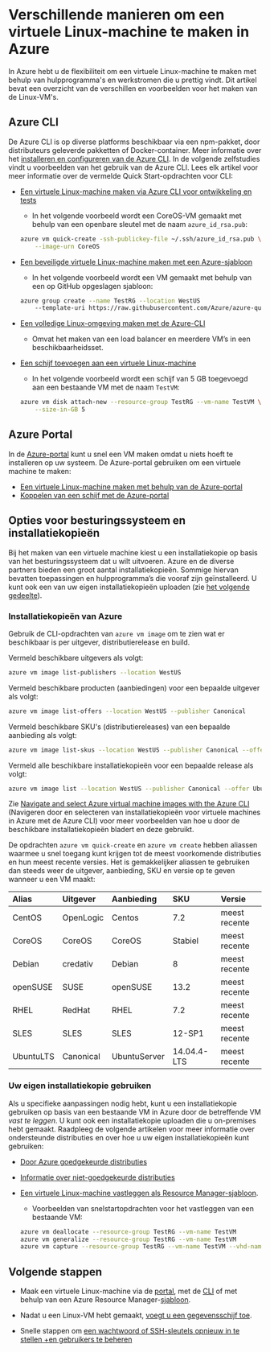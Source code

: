 <properties
    pageTitle="Verschillende manieren om een virtuele Linux-machine te maken | Microsoft Azure"
    description="Informatie over de verschillende manieren om een virtuele Linux-machine te maken op Azure, waaronder koppelingen naar hulpprogramma's en zelfstudies voor elke methode."
    services="virtual-machines-linux"
    documentationCenter=""
    authors="iainfoulds"
    manager="timlt"
    editor=""
    tags="azure-resource-manager"/>

<tags
    ms.service="virtual-machines-linux"
    ms.devlang="na"
    ms.topic="get-started-article"
    ms.tgt_pltfrm="vm-linux"
    ms.workload="infrastructure-services"
    ms.date="09/27/2016"
    ms.author="iainfou"/>


# Verschillende manieren om een virtuele Linux-machine te maken in Azure

In Azure hebt u de flexibiliteit om een virtuele Linux-machine te maken met behulp van hulpprogramma's en werkstromen die u prettig vindt. Dit artikel bevat een overzicht van de verschillen en voorbeelden voor het maken van de Linux-VM's.


## Azure CLI 

De Azure CLI is op diverse platforms beschikbaar via een npm-pakket, door distributeurs geleverde pakketten of Docker-container. Meer informatie over het [installeren en configureren van de Azure CLI](../xplat-cli-install.md). In de volgende zelfstudies vindt u voorbeelden van het gebruik van de Azure CLI. Lees elk artikel voor meer informatie over de vermelde Quick Start-opdrachten voor CLI:

- [Een virtuele Linux-machine maken via Azure CLI voor ontwikkeling en tests](virtual-machines-linux-quick-create-cli.md)
    - In het volgende voorbeeld wordt een CoreOS-VM gemaakt met behulp van een openbare sleutel met de naam `azure_id_rsa.pub`:

    ```bash
    azure vm quick-create -ssh-publickey-file ~/.ssh/azure_id_rsa.pub \
        --image-urn CoreOS
    ```

- [Een beveiligde virtuele Linux-machine maken met een Azure-sjabloon](virtual-machines-linux-create-ssh-secured-vm-from-template.md)
    - In het volgende voorbeeld wordt een VM gemaakt met behulp van een op GitHub opgeslagen sjabloon:

    ```bash
    azure group create --name TestRG --location WestUS 
        --template-uri https://raw.githubusercontent.com/Azure/azure-quickstart-templates/master/101-vm-sshkey/azuredeploy.json
    ```

- [Een volledige Linux-omgeving maken met de Azure-CLI](virtual-machines-linux-create-cli-complete.md)
    - Omvat het maken van een load balancer en meerdere VM’s in een beschikbaarheidsset.

- [Een schijf toevoegen aan een virtuele Linux-machine](virtual-machines-linux-add-disk.md)
    - In het volgende voorbeeld wordt een schijf van 5 GB toegevoegd aan een bestaande VM met de naam `TestVM`:

    ```bash
    azure vm disk attach-new --resource-group TestRG --vm-name TestVM \
        --size-in-GB 5
    ```

## Azure Portal

In de [Azure-portal](https://portal.azure.com) kunt u snel een VM maken omdat u niets hoeft te installeren op uw systeem. De Azure-portal gebruiken om een virtuele machine te maken:

- [Een virtuele Linux-machine maken met behulp van de Azure-portal](virtual-machines-linux-quick-create-portal.md) 
- [Koppelen van een schijf met de Azure-portal](virtual-machines-linux-attach-disk-portal.md)


## Opties voor besturingssysteem en installatiekopieën
Bij het maken van een virtuele machine kiest u een installatiekopie op basis van het besturingssysteem dat u wilt uitvoeren. Azure en de diverse partners bieden een groot aantal installatiekopieën. Sommige hiervan bevatten toepassingen en hulpprogramma’s die vooraf zijn geïnstalleerd. U kunt ook een van uw eigen installatiekopieën uploaden (zie [het volgende gedeelte](#use-your-own-image)).

### Installatiekopieën van Azure
Gebruik de CLI-opdrachten van `azure vm image` om te zien wat er beschikbaar is per uitgever, distributierelease en build.

Vermeld beschikbare uitgevers als volgt:

```bash
azure vm image list-publishers --location WestUS
```

Vermeld beschikbare producten (aanbiedingen) voor een bepaalde uitgever als volgt:

```bash
azure vm image list-offers --location WestUS --publisher Canonical
```

Vermeld beschikbare SKU's (distributiereleases) van een bepaalde aanbieding als volgt:

```bash
azure vm image list-skus --location WestUS --publisher Canonical --offer UbuntuServer
```

Vermeld alle beschikbare installatiekopieën voor een bepaalde release als volgt:

```bash
azure vm image list --location WestUS --publisher Canonical --offer UbuntuServer --sku 16.04.0-LTS
```

Zie [Navigate and select Azure virtual machine images with the Azure CLI](virtual-machines-linux-cli-ps-findimage.md) (Navigeren door en selecteren van installatiekopieën voor virtuele machines in Azure met de Azure CLI) voor meer voorbeelden van hoe u door de beschikbare installatiekopieën bladert en deze gebruikt.

De opdrachten `azure vm quick-create` en `azure vm create` hebben aliassen waarmee u snel toegang kunt krijgen tot de meest voorkomende distributies en hun meest recente versies. Het is gemakkelijker aliassen te gebruiken dan steeds weer de uitgever, aanbieding, SKU en versie op te geven wanneer u een VM maakt:

| Alias     | Uitgever | Aanbieding        | SKU         | Versie |
|:----------|:----------|:-------------|:------------|:--------|
| CentOS    | OpenLogic | Centos       | 7.2         | meest recente  |
| CoreOS    | CoreOS    | CoreOS       | Stabiel      | meest recente  |
| Debian    | credativ  | Debian       | 8           | meest recente  |
| openSUSE  | SUSE      | openSUSE     | 13.2        | meest recente  |
| RHEL      | RedHat    | RHEL         | 7.2         | meest recente  |
| SLES      | SLES      | SLES         | 12-SP1      | meest recente  |
| UbuntuLTS | Canonical | UbuntuServer | 14.04.4-LTS | meest recente  |

### Uw eigen installatiekopie gebruiken

Als u specifieke aanpassingen nodig hebt, kunt u een installatiekopie gebruiken op basis van een bestaande VM in Azure door de betreffende VM *vast te leggen*. U kunt ook een installatiekopie uploaden die u on-premises hebt gemaakt. Raadpleeg de volgende artikelen voor meer informatie over ondersteunde distributies en over hoe u uw eigen installatiekopieën kunt gebruiken:

- [Door Azure goedgekeurde distributies](virtual-machines-linux-endorsed-distros.md)

- [Informatie over niet-goedgekeurde distributies](virtual-machines-linux-create-upload-generic.md)

- [Een virtuele Linux-machine vastleggen als Resource Manager-sjabloon](virtual-machines-linux-capture-image.md).
    - Voorbeelden van snelstartopdrachten voor het vastleggen van een bestaande VM:

    ```bash
    azure vm deallocate --resource-group TestRG --vm-name TestVM
    azure vm generalize --resource-group TestRG --vm-name TestVM
    azure vm capture --resource-group TestRG --vm-name TestVM --vhd-name-prefix CapturedVM
    ```

## Volgende stappen

- Maak een virtuele Linux-machine via de [portal](virtual-machines-linux-quick-create-portal.md), met de [CLI](virtual-machines-linux-quick-create-cli.md) of met behulp van een Azure Resource Manager-[sjabloon](virtual-machines-linux-cli-deploy-templates.md).

- Nadat u een Linux-VM hebt gemaakt, [voegt u een gegevensschijf toe](virtual-machines-linux-add-disk.md).

- Snelle stappen om [een wachtwoord of SSH-sleutels opnieuw in te stellen +en gebruikers te beheren](virtual-machines-linux-using-vmaccess-extension.md)



<!--HONumber=Sep16_HO4-->


